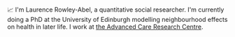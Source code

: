📈 I'm Laurence Rowley-Abel, a quantitative social researcher. I'm currently doing a PhD at the University of Edinburgh modelling neighbourhood effects on health in later life. I work at [the Advanced Care Research Centre](https://www.ed.ac.uk/usher/advanced-care-research-centre).

<!---
lrowleyabel/lrowleyabel is a ✨ special ✨ repository because its `README.md` (this file) appears on your GitHub profile.
You can click the Preview link to take a look at your changes.
--->
